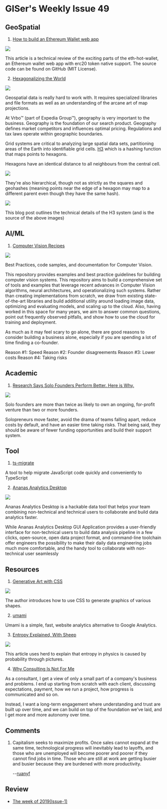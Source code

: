 # GISer's Weekly Issue 49

## GeoSpatial

1. [How to build an Ethereum Wallet web app](https://medium.com/free-code-camp/how-to-build-an-ethereum-wallet-web-app-ac77dcaac573)

![](https://camo.githubusercontent.com/f5592135d05091b286f5dd5fbd8c0bfcf0e44c93/68747470733a2f2f7061756c6c6175782e6769746875622e696f2f6574682d686f742d77616c6c65742f646f63732f696d616765732f6574682d686f742d77616c6c65742d657468657265756d2e504e47)

This article is a technical review of the exciting parts of the eth-hot-wallet, an Ethereum wallet web app with erc20 token native support. The source code can be found on GitHub (MIT License).

2. [Hexagonalizing the World](https://medium.com/expedia-group-tech/hexagonalizing-the-world-4f9a404a8396)

![](https://miro.medium.com/max/668/1*vWa8MaV4WaIhlC27qUM9ig.png)

Geospatial data is really hard to work with. It requires specialized libraries and file formats as well as an understanding of the arcane art of map projections.

At Vrbo™ (part of Expedia Group™), geography is very important to the business. Geography is the foundation of our search product. Geography defines market competitors and influences optimal pricing. Regulations and tax laws operate within geographic boundaries.

Grid systems are critical to analyzing large spatial data sets, partitioning areas of the Earth into identifiable grid cells. [H3](https://github.com/uber/H3) which is a hashing function that maps points to hexagons.

Hexagons have an identical distance to all neighbours from the central cell.

![](https://miro.medium.com/max/664/1*99fHaJHS7PmNZiK1lKUyLA.png)

They're also hierarchical, though not as strictly as the squares and geohashes (meaning points near the edge of a hexagon may map to a different parent even though they have the same hash).

![](https://miro.medium.com/max/552/1*D-XVZjYLF0jR1sRt0m2gjg.png)

This blog post outlines the technical details of the H3 system (and is the source of the above images)

## AI/ML

1. [Computer Vision Recipes](https://github.com/microsoft/computervision-recipes)

![](https://github.com/microsoft/computervision-recipes/raw/master/scenarios/media/cv_overview.jpg)

Best Practices, code samples, and documentation for Computer Vision.

This repository provides examples and best practice guidelines for building computer vision systems. This repository aims to build a comprehensive set of tools and examples that leverage recent advances in Computer Vision algorithms, neural architectures, and operationalizing such systems. Rather than creating implementations from scratch, we draw from existing state-of-the-art libraries and build additional utility around loading image data, optimizing and evaluating models, and scaling up to the cloud. Also, having worked in this space for many years, we aim to answer common questions, point out frequently observed pitfalls, and show how to use the cloud for training and deployment.

As much as it may feel scary to go alone, there are good reasons to consider building a business alone, especially if you are spending a lot of time finding a co-founder.

Reason #1: Speed
Reason #2: Founder disagreements
Reason #3: Lower costs
Reason #4: Taking risks

## Academic

1. [Research Says Solo Founders Perform Better. Here is Why.](https://www.growthclub.online/post/research-says-solo-founders-perform-better-here-is-why)

![](https://static.wixstatic.com/media/49c34c_46bd6f501d98445cb0381d51c061589d~mv2.png/v1/fill/w_1480,h_740,al_c,q_90,usm_0.66_1.00_0.01/49c34c_46bd6f501d98445cb0381d51c061589d~mv2.webp)

Solo founders are more than twice as likely to own an ongoing, for-profit venture than two or more founders.

Solopreneurs move faster, avoid the drama of teams falling apart, reduce costs by default, and have an easier time taking risks. That being said, they should be aware of fewer funding opportunities and build their support system.

## Tool

1. [ts-migrate](https://github.com/airbnb/ts-migrate)

A tool to help migrate JavaScript code quickly and conveniently to TypeScript

2. [Ananas Analytics Desktop](https://ananasanalytics.com/docs/developer-guide/overview)

![](https://ananasanalytics.com/blog/assets/integrate_webapi.png)

Ananas Analytics Desktop is a hackable data tool that helps your team combining non-technical and technical users to collaborate and build data analytics faster.

While Ananas Analytics Desktop GUI Application provides a user-friendly interface for non-technical users to build data analysis pipeline in a few clicks, open-source, open data project format, and command-line toolchain offer engineers the possibility to make their daily data engineering jobs much more comfortable, and the handy tool to collaborate with non-technical user seamlessly

## Resources

1. [Generative Art with CSS](https://generative-art-with-css.commons.host/)

![](https://camo.githubusercontent.com/12c62f48ed4ce1fd86f6f74db48bdf68ba87549c/68747470733a2f2f7777772e77616e67626173652e636f6d2f626c6f67696d672f61737365742f3230323030382f6267323032303038313230332e6a7067)

The author introduces how to use CSS to generate graphics of various shapes.

2. [umami](https://github.com/mikecao/umami)

Umami is a simple, fast, website analytics alternative to Google Analytics.

3. [Entropy Explained, With Sheep](https://aatishb.com/entropy/)

![](https://aatishb.com/entropy/)

This article uses herd to explain that entropy in physics is caused by probability through pictures.

4. [Why Consulting Is Not For Me](https://medium.com/@karti/why-consulting-is-not-for-me-ffdbe09bb3c1)

As a consultant, I get a view of only a small part of a company's business and problems. I end up starting from scratch with each client, discussing expectations, payment, how we run a project, how progress is communicated and so on.

Instead, I want a long-term engagement where understanding and trust are built up over time, and we can build on top of the foundation we've laid, and I get more and more autonomy over time.

## Comments

1. Capitalism seeks to maximize profits. Once sales cannot expand at the same time, technological progress will inevitably lead to layoffs, and those who are unemployed will become poorer and poorer if they cannot find jobs in time. Those who are still at work are getting busier and busier because they are burdened with more productivity.

   --[ruanyf](https://github.com/ruanyf/weekly/blob/master/docs/issue-121.md)

## Review

- [The week of 2019(Issue-1)](https://github.com/lkcozy/weekly/blob/master/docs/2019/issue-1.md)
